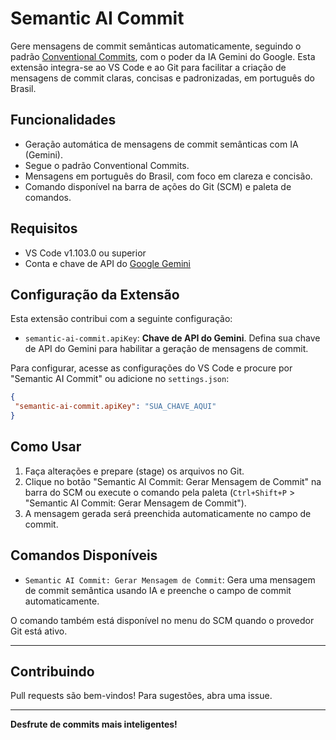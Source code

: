 # Semantic AI Commit

Gere mensagens de commit semânticas automaticamente, seguindo o padrão [Conventional Commits](https://www.conventionalcommits.org/pt-br/v1.0.0/), com o poder da IA Gemini do Google. Esta extensão integra-se ao VS Code e ao Git para facilitar a criação de mensagens de commit claras, concisas e padronizadas, em português do Brasil.

## Funcionalidades

- Geração automática de mensagens de commit semânticas com IA (Gemini).
- Segue o padrão Conventional Commits.
- Mensagens em português do Brasil, com foco em clareza e concisão.
- Comando disponível na barra de ações do Git (SCM) e paleta de comandos.

## Requisitos

- VS Code v1.103.0 ou superior
- Conta e chave de API do [Google Gemini](https://aistudio.google.com/app/apikey)

## Configuração da Extensão

Esta extensão contribui com a seguinte configuração:

- `semantic-ai-commit.apiKey`: **Chave de API do Gemini**. Defina sua chave de API do Gemini para habilitar a geração de mensagens de commit.

Para configurar, acesse as configurações do VS Code e procure por "Semantic AI Commit" ou adicione no `settings.json`:

```json
{
 "semantic-ai-commit.apiKey": "SUA_CHAVE_AQUI"
}
```

## Como Usar

1. Faça alterações e prepare (stage) os arquivos no Git.
2. Clique no botão "Semantic AI Commit: Gerar Mensagem de Commit" na barra do SCM ou execute o comando pela paleta (`Ctrl+Shift+P` > "Semantic AI Commit: Gerar Mensagem de Commit").
3. A mensagem gerada será preenchida automaticamente no campo de commit.

## Comandos Disponíveis

- `Semantic AI Commit: Gerar Mensagem de Commit`: Gera uma mensagem de commit semântica usando IA e preenche o campo de commit automaticamente.

O comando também está disponível no menu do SCM quando o provedor Git está ativo.

---

## Contribuindo

Pull requests são bem-vindos! Para sugestões, abra uma issue.

---

**Desfrute de commits mais inteligentes!**
